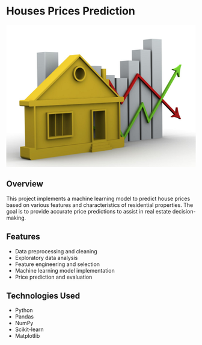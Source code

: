 # Houses Prices Prediction
![alt text](img.jpg)
## Overview
This project implements a machine learning model to predict house prices based on various features and characteristics of residential properties. The goal is to provide accurate price predictions to assist in real estate decision-making.

## Features
- Data preprocessing and cleaning
- Exploratory data analysis
- Feature engineering and selection
- Machine learning model implementation
- Price prediction and evaluation

## Technologies Used
- Python
- Pandas
- NumPy
- Scikit-learn
- Matplotlib

